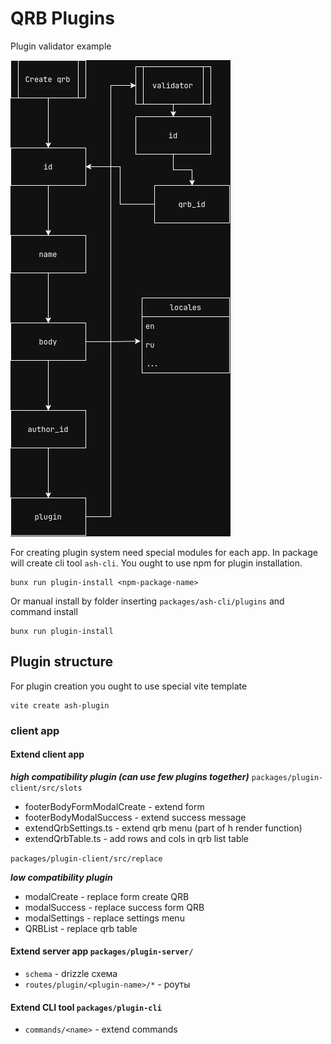 # QRB Plugins

Plugin validator example

![qrb](./assets/qrb.webp)

For creating plugin system need special modules for each app.
In package will create cli tool `ash-cli`.
You ought to use npm for plugin installation.

```shell
bunx run plugin-install <npm-package-name>
```

Or manual install by folder inserting `packages/ash-cli/plugins` and command install

```shell
bunx run plugin-install
```

## Plugin structure

For plugin creation you ought to use special vite template

```shell
vite create ash-plugin
```

### client app

#### Extend client app
**_high compatibility plugin (can use few plugins together)_**
`packages/plugin-client/src/slots`

- footerBodyFormModalCreate - extend form
- footerBodyModalSuccess - extend success message
- extendQrbSettings.ts - extend qrb menu (part of h render function)
- extendQrbTable.ts - add rows and cols in qrb list table

`packages/plugin-client/src/replace`

**_low compatibility plugin_**

- modalCreate - replace form create QRB
- modalSuccess - replace success form QRB
- modalSettings - replace settings menu
- QRBList - replace qrb table

#### Extend server app `packages/plugin-server/`

- `sсhema` - drizzle схема
- `routes/plugin/<plugin-name>/*` - роуты

#### Extend CLI tool `packages/plugin-cli`

- `commands/<name>` - extend commands